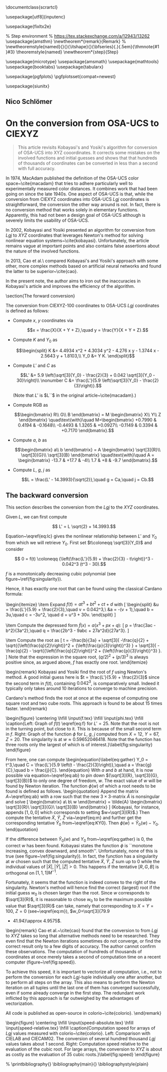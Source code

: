 \documentclass{scrartcl}

\usepackage[utf8]{inputenc}

\usepackage{fixltx2e}

% Step environment
% <https://tex.stackexchange.com/a/12943/13262>
\usepackage{amsthm}
\newtheorem*{remark}{Remark}
%
\newtheoremstyle{named}{}{}{\itshape}{}{\bfseries}{.}{.5em}{\thmnote{#1 }#3}
\theoremstyle{named}
\newtheorem*{step}{Step}

\usepackage{microtype}
\usepackage{amsmath}
\usepackage{mathtools}
\usepackage{booktabs}
\usepackage{tabularx}

\usepackage{pgfplots}
\pgfplotsset{compat=newest}

\usepackage{siunitx}

## Nico Schlömer
# On the conversion from OSA-UCS to CIEXYZ

> This article revisits Kobayasi's and Yosiki's algorithm for conversion of OSA-UCS into
> XYZ cooordinates. It corrects some mistakes on the involved functions and initial
> guesses and shows that that hundreds of thousands of coordinates can be converted in
> less than a second with full accuracy.

In 1974, MacAdam published the definition of the OSA-UCS color space~\cite{macadam} that
tries to adhere particularly well to experimentally measured color distances. It
combines work that had been going on since the late 1940s. One aspect of OSA-UCS is
that, while the conversion from CIEXYZ coordinates into OSA-UCS $Lgj$ coordinates is
straightforward, the conversion the other way around is not. In fact, there is no
conversion method that works solely in elementary functions. Apparently, this had not
been a design goal of OSA-UCS although is severely limits the usability of OSA-UCS.

In 2002, Kobayasi and Yosiki presented an algorithm for conversion from $Lgj$ to $XYZ$
coordinates that leverages Newton's method for solving nonlinear equation
systems~\cite{kobayasi}. Unfortunately, the article remains vague at important points
and also contains false assertions about the nature of the involved functions.

In 2013, Cao et al.\ compared Kobayasi's and Yosiki's approach with some other, more
complex methods based on artificial neural networks and found the latter to be
superior~\cite{cao}.

In the present note, the author aims to iron out the inaccuracies in Kobayasi's article
and improves the efficiency of the algorithm.

\section{The forward conversion}

The conversion from CIEXYZ-100 coordinates to OSA-UCS $Lgj$ coordinates is defined as
follows:

* Compute $`x`$, $`y`$ coordinates via
  ```math
  x = \frac{X}{X + Y + Z},\quad y = \frac{Y}{X + Y + Z}.
  ```
* Compute $`K`$ and $`Y_0`$ as
  ```math
  \begin{split}
    K &= 4.4934 x^2 + 4.3034 y^2 - 4.276 x y - 1.3744 x - 2.5643 y + 1.8103,\\
    Y_0 &= Y K.
  \end{split}
  ```
* Compute $`L'`$ and $`C`$ as
  ```math
  L' &= 5.9 \left(\sqrt[3]{Y_0} - \frac{2}{3} + 0.042 \sqrt[3]{Y_0 - 30}\right)\\
  \nonumber
  C &= \frac{L'}{5.9 \left(\sqrt[3]{Y_0} - \frac{2}{3}\right)}.
  ```
  (Note that $`L'`$ is $L``$ in the original article~\cite{macadam}.)

* Compute RGB as
  ```math
  \begin{bmatrix}
    R\\
    G\\
    B
  \end{bmatrix}
  =
  M
  \begin{bmatrix}
    X\\
    Y\\
    Z
  \end{bmatrix}
  \quad\text{with}\quad
  M=\begin{bmatrix}
    +0.7990 & 0.4194 & -0.1648\\
    -0.4493 & 1.3265 & +0.0927\\
    -0.1149 & 0.3394 & +0.7170
  \end{bmatrix}.
  ```

* Compute $`a`$, $`b`$ as
  ```math
  \begin{bmatrix}
    a\\
    b
  \end{bmatrix}
  =
  A
  \begin{bmatrix}
    \sqrt[3]{R}\\
    \sqrt[3]{G}\\
    \sqrt[3]{B}
  \end{bmatrix}
  \quad\text{with}\quad
  A = \begin{bmatrix}
    -13.7 & +17.7 & -4\\
    1.7 & +8 & -9.7
  \end{bmatrix}.
  ```

* Compute $`L`$, $`g`$, $`j`$ as
  ```math
  L = \frac{L' - 14.3993}{\sqrt{2}},\quad g = Ca,\quad j = Cb.
  ```

## The backward conversion

This section describes the conversion from the  $`Lgj`$ to the $`XYZ`$ coordinates.

Given $`L`$, we can first compute
```math
  L' = L \sqrt{2} + 14.3993.
```
Equation~\eqref{eq:lc} gives the nonlinear relationship between $`L'`$ and $`Y_0`$ from
which we will retrieve $`Y_0`$. First set $`t\coloneqq \sqrt[3]{Y_0}`$ and consider
```math
  0 = f(t) \coloneqq {\left(\frac{L'}{5.9} + \frac{2}{3} - t\right)}^3 - 0.042^3 (t^3 - 30).
```
$`f`$ is a monotonically decreasing cubic polynomial (see figure~\ref{fig:singularity}).

Hence, it has exactly one root that can be found using the classical Cardano formula:

\begin{itemize}
  \item Expand $f(t) = at^3 + bt^2 + ct + d$ with
    \[
      \begin{split}
        &u = \frac{L'}{5.9} + \frac{2}{3},\quad v = 0.042^3,\\
        &a = -(v + 1),\quad  b = 3u,\quad  c = -3u^2, \quad d = u^3 + 30v.
      \end{split}
    \]

  \item Compute the depressed form $\tilde{f}(x)=a(x^3 + px + q)$:
    \[
      p = \frac{3ac - b^2}{3a^2},\quad q = \frac{2b^3 - 9abc + 27a^2d}{27a^3}.
    \]

  \item Compute the root as
    \[
      t = -\frac{b}{3a} + \sqrt[3]{
        -\frac{q}{2} + \sqrt{{\left(\frac{q}{2}\right)}^2 + {\left(\frac{p}{3}\right)}^3}
      }
      + \sqrt[3]{
        -\frac{q}{2} - \sqrt{{\left(\frac{q}{2}\right)}^2 + {\left(\frac{p}{3}\right)}^3}
      }.
    \]
    Note that the expression in the square root, ${\left(q/2\right)}^2 +
    {\left(p/3\right)}^3$ is always positive since, as argued above, $f$ has
    exactly one root.
\end{itemize}

\begin{remark}
  Kobayasi and Yosiki find the root of $f$ using Newton's method.  A good initial
  guess here is $t = \frac{L'}{5.9} + \frac{2}{3}$ since the second term in $f(t)$,
  containing $0.042^3$, is comparatively small. Indeed it typically only takes around 10
  iterations to converge to machine precision.

  Cardano's method finds the root at once at the expense of computing one square root
  and two cube roots. This approach is found to be about 15 times faster.
\end{remark}


\begin{figure}
  \centering
  \hfill
  \input{f.tex}
  \hfill
  \input{phi.tex}
  \hfill
  \caption{Left: Graph of $f(t)$ \eqref{eq:f} for $L'=25$. Note that the root is not in
  the turning point, but close to it. This is because of the small second term in $f$.
  Right: Graph of the function $\phi$ for $L$, $g$, $j$ computed from $X=12$, $Y=67$,
  $Z=20$. The singularity is at $w\approx 0.59652046418$.  Note that the function has
  three roots only the largest of which is of interest.}\label{fig:singularity}
\end{figure}

From here, one can compute
\begin{equation}\label{eq:gather}
  Y_0 = t^3,\quad
  C = \frac{L'}{5.9 \left(t - \frac{2}{3}\right)},\quad
  a = \frac{g}{C},\quad
  b = \frac{j}{C}.
\end{equation}
With $a$ and $b$ at hand, it is now possible via equation~\eqref{eq:ab} to pin down
$(\sqrt[3]{R}, \sqrt[3]{G}, \sqrt[3]{B})$ to only one degree of freedom, $w$.
The exact value of $w$ will be found by Newton iteration. The function $\phi(w)$
of which a root needs to be found is defined as follows.
\begin{quotation}
  Append the matrix $A$~\eqref{eq:ab} with a row such that the new $3\times3$-matrix
  $\tilde{A}$ is nonsingular and solve
  \[
    \begin{bmatrix}
      a\\
      b\\
      w
    \end{bmatrix}
    =
    \tilde{A}
    \begin{bmatrix}
      \sqrt[3]{R}\\
      \sqrt[3]{G}\\
      \sqrt[3]{B}
    \end{bmatrix}
  \]
  (Kobayasi, for instance, appends $[1, 0, 0]$ which corresponds to setting
  $w=\sqrt[3]{R}$.) Then compute the tentative $\tilde{X}$, $\tilde{Y}$, $\tilde{Z}$
  via~\eqref{eq:m} and further get the corresponding tentative $\tilde{Y}_0$
  from~\eqref{eq:KY0}. Then $\phi(w) = \tilde{Y}_0(w) - Y_0$.
\end{quotation}

If the difference between $\tilde{Y}_0(w)$ and $Y_0$ from~\eqref{eq:gather} is 0, the
correct $w$ has been found.  Kobayasi states the function $\phi$ is ``monotone
increasing, convex downward, and smooth''. Unfortunately, none of this is true (see
figure~\ref{fig:singularity}). In fact, the function has a singularity at $w$ chosen
such that the computed tentative $\tilde{X}$, $\tilde{Y}$, $\tilde{Z}$ sum up to 0 while
the individual values of $|\tilde{X}|, |\tilde{Y}|, |\tilde{Z}| > 0$. This happens if
the tentative $[R, G, B]$ is orthogonal on $[1,1,1] M^{-1}$.

Fortunately, it seems that the function is indeed convex to the right of the
singularity.  Newton's method will hence find the correct (largest) root if the initial
guess $w_0$ is chosen larger than the root. Since $w$ corresponds to $\sqrt[3]{R}$, it
is reasonable to chose $w_0$ to be the maximum possible value that $\sqrt[3]{R}$ can
take, namely that corresponding to $X=Y=100$, $Z=0$ (see~\eqref{eq:m}), $w_0=\sqrt[3]{79.9
+ 41.94}\approx 4.9575$.

\begin{remark}
  Cao et al.~\cite{cao} found that the conversion to from $Lgj$ to $XYZ$ takes so long
  that alternative methods need to be researched. They even find that the Newton
  iterations sometimes do not converge, or find the correct result only to a few digits
  of accuracy.  The author cannot confirm these observations. The computation of
  hundreds of thousands of coordinates at once merely takes a second of computation time
  on a recent computer (figure~\ref{fig:speed}).

  To achieve this speed, it is important to vectorize all computation, i.e., not to
  perform the conversion for each $Lgj$-tuple individually one after another, but to
  perform all steps on the array. This also means to perform the Newton iteration on all
  tuples until the last one of them has converged successfully, even if some already
  converge in the first step. The redundant work inflicted by this approach is far
  outweighed by the advantages of vectorization.

  All code is published as open-source in colorio~\cite{colorio}.
\end{remark}

\begin{figure}
  \centering
  \hfill
  \input{speed-absolute.tex}
  \hfill
  \input{speed-relative.tex}
  \hfill
  \caption{Computation speed for arrays of $Lgj$ values measured with
  colorio~\cite{colorio}. Left: Comparison with CIELAB and CIECAM02.
  The conversion of several hundred thousand $Lgj$ values takes about 1 second. Right:
  Computation speed relative to the evaluation of the cubic root. For large arrays, the
  conversion to $XYZ$ is about as costly as the evaluation of 35 cubic roots.}\label{fig:speed}
\end{figure}

% \printbibliography{}
\bibliography{main}{}
\bibliographystyle{plain}
